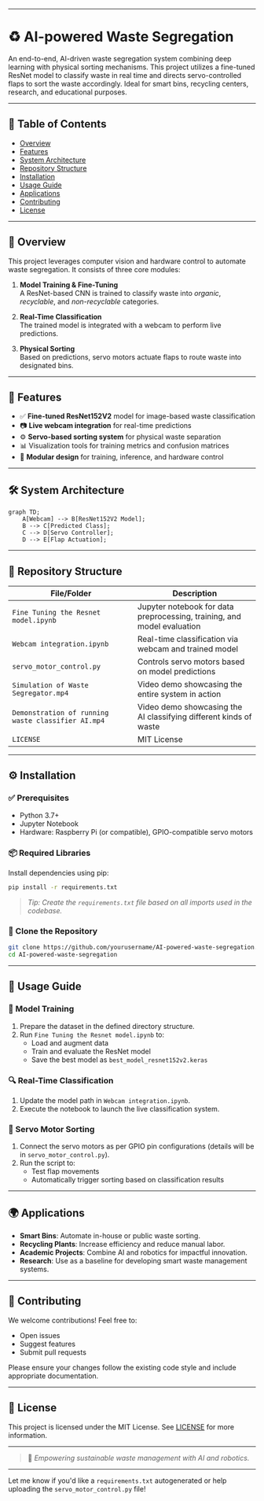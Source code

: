 

---

# ♻️ AI-powered Waste Segregation

An end-to-end, AI-driven waste segregation system combining deep learning with physical sorting mechanisms. This project utilizes a fine-tuned ResNet model to classify waste in real time and directs servo-controlled flaps to sort the waste accordingly. Ideal for smart bins, recycling centers, research, and educational purposes.

---

## 📑 Table of Contents
- [Overview](#overview)
- [Features](#features)
- [System Architecture](#system-architecture)
- [Repository Structure](#repository-structure)
- [Installation](#installation)
- [Usage Guide](#usage-guide)
- [Applications](#applications)
- [Contributing](#contributing)
- [License](#license)

---

## 🧠 Overview

This project leverages computer vision and hardware control to automate waste segregation. It consists of three core modules:

1. **Model Training & Fine-Tuning**  
   A ResNet-based CNN is trained to classify waste into *organic*, *recyclable*, and *non-recyclable* categories.
   
2. **Real-Time Classification**  
   The trained model is integrated with a webcam to perform live predictions.

3. **Physical Sorting**  
   Based on predictions, servo motors actuate flaps to route waste into designated bins.

---

## 🚀 Features

- ✅ **Fine-tuned ResNet152V2** model for image-based waste classification  
- 📷 **Live webcam integration** for real-time predictions  
- ⚙️ **Servo-based sorting system** for physical waste separation  
- 📊 Visualization tools for training metrics and confusion matrices  
- 🔌 **Modular design** for training, inference, and hardware control  

---

## 🛠️ System Architecture

```mermaid
graph TD;
    A[Webcam] --> B[ResNet152V2 Model];
    B --> C[Predicted Class];
    C --> D[Servo Controller];
    D --> E[Flap Actuation];
```

---

## 📁 Repository Structure

| File/Folder                          | Description                                                                 |
|--------------------------------------|-----------------------------------------------------------------------------|
| `Fine Tuning the Resnet model.ipynb` | Jupyter notebook for data preprocessing, training, and model evaluation    |
| `Webcam integration.ipynb`           | Real-time classification via webcam and trained model                      |
| `servo_motor_control.py`             |  Controls servo motors based on model predictions          |
| `Simulation of Waste Segregator.mp4` | Video demo showcasing the entire system in action                          |
| `Demonstration of running waste classifier AI.mp4` | Video demo showcasing the AI classifying different kinds of waste          |
| `LICENSE`                            | MIT License                                                                 |

---

## ⚙️ Installation

### ✅ Prerequisites
- Python 3.7+
- Jupyter Notebook
- Hardware: Raspberry Pi (or compatible), GPIO-compatible servo motors

### 📦 Required Libraries

Install dependencies using pip:

```bash
pip install -r requirements.txt
```

> _Tip: Create the `requirements.txt` file based on all imports used in the codebase._

### 🔧 Clone the Repository

```bash
git clone https://github.com/yourusername/AI-powered-waste-segregation.git
cd AI-powered-waste-segregation
```

---

## 🧪 Usage Guide

### 🔬 Model Training
1. Prepare the dataset in the defined directory structure.
2. Run `Fine Tuning the Resnet model.ipynb` to:
   - Load and augment data
   - Train and evaluate the ResNet model
   - Save the best model as `best_model_resnet152v2.keras`

### 🔍 Real-Time Classification
1. Update the model path in `Webcam integration.ipynb`.
2. Execute the notebook to launch the live classification system.

### 🤖 Servo Motor Sorting
1. Connect the servo motors as per GPIO pin configurations (details will be in `servo_motor_control.py`).
2. Run the script to:
   - Test flap movements
   - Automatically trigger sorting based on classification results

---

## 🌍 Applications

- **Smart Bins**: Automate in-house or public waste sorting.
- **Recycling Plants**: Increase efficiency and reduce manual labor.
- **Academic Projects**: Combine AI and robotics for impactful innovation.
- **Research**: Use as a baseline for developing smart waste management systems.

---

## 🤝 Contributing

We welcome contributions! Feel free to:
- Open issues
- Suggest features
- Submit pull requests

Please ensure your changes follow the existing code style and include appropriate documentation.

---

## 📄 License

This project is licensed under the MIT License. See [LICENSE](./LICENSE) for more information.

---

> 🧩 _Empowering sustainable waste management with AI and robotics._

---

Let me know if you'd like a `requirements.txt` autogenerated or help uploading the `servo_motor_control.py` file!
